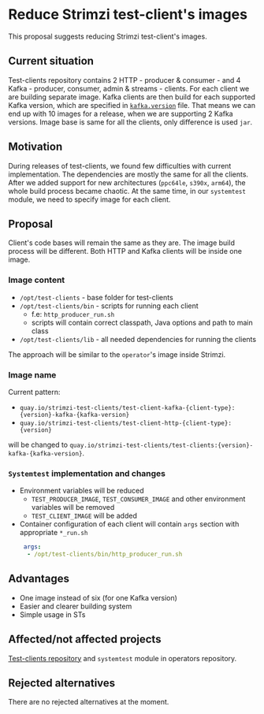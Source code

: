 # Reduce Strimzi test-client's images

This proposal suggests reducing Strimzi test-client's images.

## Current situation

Test-clients repository contains 2 HTTP - producer & consumer - and 4 Kafka - producer, consumer, admin & streams - clients.
For each client we are building separate image.
Kafka clients are then build for each supported Kafka version, which are specified in [`kafka.version`](https://github.com/strimzi/test-clients/blob/main/docker-images/kafka.version) file.
That means we can end up with 10 images for a release, when we are supporting 2 Kafka versions.
Image base is same for all the clients, only difference is used `jar`.

## Motivation

During releases of test-clients, we found few difficulties with current implementation.
The dependencies are mostly the same for all the clients.
After we added support for new architectures (`ppc64le`, `s390x`, `arm64`), the whole build process became chaotic.
At the same time, in our `systemtest` module, we need to specify image for each client.

## Proposal

Client's code bases will remain the same as they are.
The image build process will be different.
Both HTTP and Kafka clients will be inside one image.

### Image content

* `/opt/test-clients` - base folder for test-clients
* `/opt/test-clients/bin` - scripts for running each client
  * f.e: `http_producer_run.sh`
  * scripts will contain correct classpath, Java options and path to main class 
* `/opt/test-clients/lib` - all needed dependencies for running the clients

The approach will be similar to the `operator`'s image inside Strimzi.

### Image name

Current pattern:

* `quay.io/strimzi-test-clients/test-client-kafka-{client-type}:{version}-kafka-{kafka-version}`
* `quay.io/strimzi-test-clients/test-client-http-{client-type}:{version}`

will be changed to `quay.io/strimzi-test-clients/test-clients:{version}-kafka-{kafka-version}`.

### `Systemtest` implementation and changes 

* Environment variables will be reduced
  * `TEST_PRODUCER_IMAGE`, `TEST_CONSUMER_IMAGE` and other environment variables will be removed
  * `TEST_CLIENT_IMAGE` will be added
* Container configuration of each client will contain `args` section with appropriate `*_run.sh`
    ```yaml
     args:
      - /opt/test-clients/bin/http_producer_run.sh
    ```

## Advantages

* One image instead of six (for one Kafka version)
* Easier and clearer building system
* Simple usage in STs

## Affected/not affected projects

[Test-clients repository](https://github.com/strimzi/test-clients/) and `systemtest` module in operators repository.

## Rejected alternatives

There are no rejected alternatives at the moment.